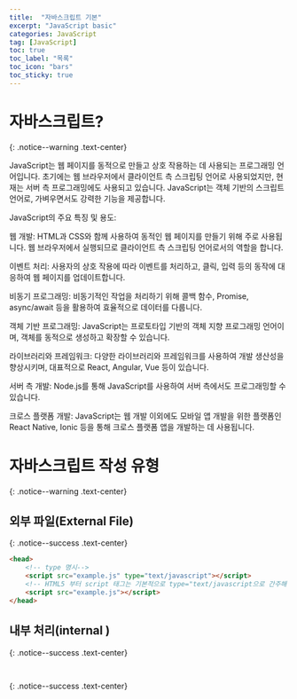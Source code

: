 ```yaml
---
title:  "자바스크립트 기본"
excerpt: "JavaScript basic"
categories: JavaScript
tag: [JavaScript]
toc: true
toc_label: "목록"
toc_icon: "bars"
toc_sticky: true
---
```


# 자바스크립트?
{: .notice--warning .text-center}

JavaScript는 웹 페이지를 동적으로 만들고 상호 작용하는 데 사용되는 프로그래밍 언어입니다. 초기에는 웹 브라우저에서 클라이언트 측 스크립팅 언어로 사용되었지만, 현재는 서버 측 프로그래밍에도 사용되고 있습니다. JavaScript는 객체 기반의 스크립트 언어로, 가벼우면서도 강력한 기능을 제공합니다.

JavaScript의 주요 특징 및 용도:

웹 개발: HTML과 CSS와 함께 사용하여 동적인 웹 페이지를 만들기 위해 주로 사용됩니다. 웹 브라우저에서 실행되므로 클라이언트 측 스크립팅 언어로서의 역할을 합니다.

이벤트 처리: 사용자의 상호 작용에 따라 이벤트를 처리하고, 클릭, 입력 등의 동작에 대응하여 웹 페이지를 업데이트합니다.

비동기 프로그래밍: 비동기적인 작업을 처리하기 위해 콜백 함수, Promise, async/await 등을 활용하여 효율적으로 데이터를 다룹니다.

객체 기반 프로그래밍: JavaScript는 프로토타입 기반의 객체 지향 프로그래밍 언어이며, 객체를 동적으로 생성하고 확장할 수 있습니다.

라이브러리와 프레임워크: 다양한 라이브러리와 프레임워크를 사용하여 개발 생산성을 향상시키며, 대표적으로 React, Angular, Vue 등이 있습니다.

서버 측 개발: Node.js를 통해 JavaScript를 사용하여 서버 측에서도 프로그래밍할 수 있습니다.

크로스 플랫폼 개발: JavaScript는 웹 개발 이외에도 모바일 앱 개발을 위한 플랫폼인 React Native, Ionic 등을 통해 크로스 플랫폼 앱을 개발하는 데 사용됩니다.

# 자바스크립트 작성 유형
{: .notice--warning .text-center}

## 외부 파일(External File)
{: .notice--success .text-center}

```html
<head>
    <!-- type 명시-->
    <script src="example.js" type="text/javascript"></script>
    <!-- HTML5 부터 script 태그는 기본적으로 type="text/javascript으로 간주해 생략 가능-->
    <script src="example.js"></script> 
</head>
```

## 내부 처리(internal )
{: .notice--success .text-center}

```html

```

## 
{: .notice--success .text-center}

```html

```